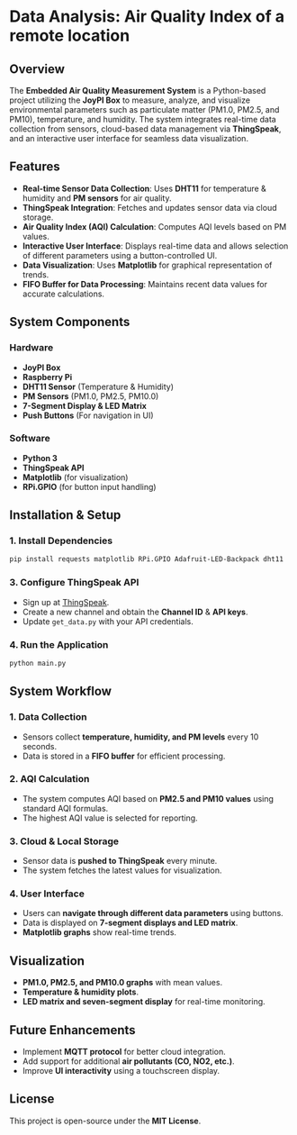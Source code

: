 # Data Analysis: Air Quality Index of a remote location

## Overview
The **Embedded Air Quality Measurement System** is a Python-based project utilizing the **JoyPI Box** to measure, analyze, and visualize environmental parameters such as particulate matter (PM1.0, PM2.5, and PM10), temperature, and humidity. The system integrates real-time data collection from sensors, cloud-based data management via **ThingSpeak**, and an interactive user interface for seamless data visualization.

## Features
- **Real-time Sensor Data Collection**: Uses **DHT11** for temperature & humidity and **PM sensors** for air quality.
- **ThingSpeak Integration**: Fetches and updates sensor data via cloud storage.
- **Air Quality Index (AQI) Calculation**: Computes AQI levels based on PM values.
- **Interactive User Interface**: Displays real-time data and allows selection of different parameters using a button-controlled UI.
- **Data Visualization**: Uses **Matplotlib** for graphical representation of trends.
- **FIFO Buffer for Data Processing**: Maintains recent data values for accurate calculations.

## System Components
### Hardware
- **JoyPI Box**
- **Raspberry Pi**
- **DHT11 Sensor** (Temperature & Humidity)
- **PM Sensors** (PM1.0, PM2.5, PM10.0)
- **7-Segment Display & LED Matrix**
- **Push Buttons** (For navigation in UI)

### Software
- **Python 3**
- **ThingSpeak API**
- **Matplotlib** (for visualization)
- **RPi.GPIO** (for button input handling)

## Installation & Setup
### 1. Install Dependencies
```bash
pip install requests matplotlib RPi.GPIO Adafruit-LED-Backpack dht11
```

### 3. Configure ThingSpeak API
- Sign up at [ThingSpeak](https://thingspeak.com/).
- Create a new channel and obtain the **Channel ID** & **API keys**.
- Update `get_data.py` with your API credentials.

### 4. Run the Application
```bash
python main.py
```

## System Workflow
### 1. Data Collection
- Sensors collect **temperature, humidity, and PM levels** every 10 seconds.
- Data is stored in a **FIFO buffer** for efficient processing.

### 2. AQI Calculation
- The system computes AQI based on **PM2.5 and PM10 values** using standard AQI formulas.
- The highest AQI value is selected for reporting.

### 3. Cloud & Local Storage
- Sensor data is **pushed to ThingSpeak** every minute.
- The system fetches the latest values for visualization.

### 4. User Interface
- Users can **navigate through different data parameters** using buttons.
- Data is displayed on **7-segment displays and LED matrix**.
- **Matplotlib graphs** show real-time trends.

## Visualization
- **PM1.0, PM2.5, and PM10.0 graphs** with mean values.
- **Temperature & humidity plots**.
- **LED matrix and seven-segment display** for real-time monitoring.

## Future Enhancements
- Implement **MQTT protocol** for better cloud integration.
- Add support for additional **air pollutants (CO, NO2, etc.)**.
- Improve **UI interactivity** using a touchscreen display.

## License
This project is open-source under the **MIT License**.
